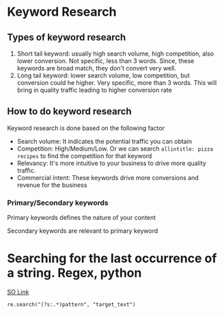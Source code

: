 # Keyword Research

## Types of keyword research

1. Short tail keyword: usually high search volume, high competition, also lower conversion. Not specific, less than 3 words. Since, these keywords are broad match, they don't convert very well. 
2. Long tail keyword: lower search volume, low competition, but conversion could he higher. Very specific, more than 3 words. This will bring in quality traffic leading to higher conversion rate

## How to do keyword research

Keyword research is done based on the following factor 

- Search volume: It indicates the potential traffic you can obtain
- Competition: High/Medium/Low. Or we can search `allintitle: pizza recipes` to find the competition for that keyword
- Relevancy: It's more intuitive to your business to drive more quality traffic.
- Commercial intent: These keywords drive more conversions and revenue for the business

### Primary/Secondary keywords

Primary keywords defines the nature of your content

Secondary keywords are relevant to primary keyword

# Searching for the last occurrence of a string. Regex, python

[SO Link](https://stackoverflow.com/questions/33232729/how-to-search-for-the-last-occurrence-of-a-regular-expression-in-a-string-in-pyt)

`re.search("(?s:.*)pattern", "target_text")`